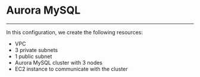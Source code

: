 # Aurora MySQL
---

In this configuration, we create the following resources:
* VPC
* 3 private subnets
* 1 public subnet
* Aurora MySQL cluster with 3 nodes
* EC2 instance to communicate with the cluster


